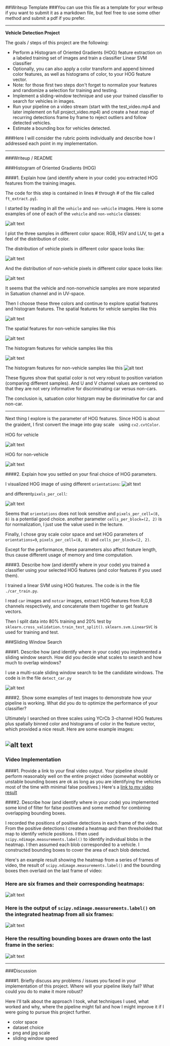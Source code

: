 ##Writeup Template
###You can use this file as a template for your writeup if you want to submit it as a markdown file, but feel free to use some other method and submit a pdf if you prefer.

---

**Vehicle Detection Project**

The goals / steps of this project are the following:

* Perform a Histogram of Oriented Gradients (HOG) feature extraction on a labeled training set of images and train a classifier Linear SVM classifier
* Optionally, you can also apply a color transform and append binned color features, as well as histograms of color, to your HOG feature vector. 
* Note: for those first two steps don't forget to normalize your features and randomize a selection for training and testing.
* Implement a sliding-window technique and use your trained classifier to search for vehicles in images.
* Run your pipeline on a video stream (start with the test_video.mp4 and later implement on full project_video.mp4) and create a heat map of recurring detections frame by frame to reject outliers and follow detected vehicles.
* Estimate a bounding box for vehicles detected.

[//]: # (Image References)


[image1_1]: ./output_images/ex_img.png
[image1_2]: ./output_images/color_vehicle.png
[image1_3]: ./output_images/color_nonvehicle.png
[image1_4_1]: ./output_images/ft_color_spatial_vehicle.png
[image1_4_2]: ./output_images/ft_color_spatial_nonvehicle.png
[image1_5_1]: ./output_images/ft_color_hist_vehicle.png
[image1_5_2]: ./output_images/ft_color_hist_nonvehicle.png
[image1_6_1]: ./output_images/ft_hog_vehicle.png
[image1_6_2]: ./output_images/ft_hog_nonvehicle.png
[image1_7_1]: ./output_images/ft_hog_orients.png
[image1_7_2]: ./output_images/ft_hog_pix_per_cell.png
[image2_1]: ./output_images/detect_multiscale_window.png
[image2_2]: ./output_images/detect_hot_window.png


[image2]: ./examples/HOG_example.jpg
[image3]: ./examples/sliding_windows.jpg
[image4]: ./examples/sliding_window.jpg
[image5]: ./examples/bboxes_and_heat.png
[image6]: ./examples/labels_map.png
[image7]: ./examples/output_bboxes.png
[video1]: ./project_video.mp4


###Here I will consider the rubric points individually and describe how I addressed each point in my implementation.  

---
###Writeup / README


###Histogram of Oriented Gradients (HOG)

####1. Explain how (and identify where in your code) you extracted HOG features from the training images.

The code for this step is contained in lines # through # of the file called `ft_extract.py`).

I started by reading in all the `vehicle` and `non-vehicle` images.  Here is some examples of one of each of the `vehicle` and `non-vehicle` classes:

![alt text][image1_1]

I plot the three samples in different color space: RGB, HSV and LUV, to get a feel of the distribution of  color.

The distribution of vehicle pixels in different color space looks like:

![alt text][image1_2]

And the distribution of non-vehicle pixels in different color space looks like:

![alt text][image1_3]

It seems that the vehicle and non-nonvehicle samples are more separated in Satuation channel and in UV-space.

Then I choose these three colors and continue to explore spatial features and histogram features.
The spatial features for vehicle samples like this


![alt text][image1_4_1]

The spatial features for non-vehicle samples like this

![alt text][image1_4_2]

The histogram features for vehicle samples like this

![alt text][image1_5_1]

The histogram features for non-vehicle samples like this
![alt text][image1_5_2]


These figures show that spatial color is not very robust to position variation (comparing different samples). And U and V channel values are centered so that they are not very informative for discriminating car versus non-cars.

The conclusion is, satuation color histgram may be disriminative for car and non-car.

----

Next thing I explore is the parameter of HOG features. Since HOG is about the graident, I first convert the image into gray scale　using `cv2.cvtColor`.

HOG for vehicle

![alt text][image1_6_1]

HOG for non-vehicle

![alt text][image1_6_2]


####2. Explain how you settled on your final choice of HOG parameters.

I visualized HOG image of using different `orientations`:
![alt text][image1_7_1]

and different`pixels_per_cell`:

![alt text][image1_7_2]

Seems that `orientations` does not look sensitive and  `pixels_per_cell=(8, 8)` is a potential good choice.
another parameter `cells_per_block=(2, 2)` is for normalization, I just use the value used in the lecture.

Finally, I chose gray scale color space and set HOG parameters of `orientations=9`, `pixels_per_cell=(8, 8)` and `cells_per_block=(2, 2)`.

Except for the performance, these parameters also affect feature length, thus cause different usage of memory and time computation.


####3. Describe how (and identify where in your code) you trained a classifier using your selected HOG features (and color features if you used them).

I trained a linear SVM using HOG features. The code is in the file `./car_train.py`.

I read `car` images and `notcar` images, extract HOG features from R,G,B channels respectively, and concatenate them together to get feature vectors.

Then I split data into 80% training and 20% test by `sklearn.cross_validation.train_test_split()`. `sklearn.svm.LinearSVC` is used for training and test. 

###Sliding Window Search

####1. Describe how (and identify where in your code) you implemented a sliding window search.  How did you decide what scales to search and how much to overlap windows?

I use a multi-scale sliding window search to be the candidate windows. The code is in the file `detect_car.py`


![alt text][image2_1]

####2. Show some examples of test images to demonstrate how your pipeline is working.  What did you do to optimize the performance of your classifier?

Ultimately I searched on three scales using YCrCb 3-channel HOG features plus spatially binned color and histograms of color in the feature vector, which provided a nice result.  Here are some example images:

![alt text][image2_2]
---

### Video Implementation

####1. Provide a link to your final video output.  Your pipeline should perform reasonably well on the entire project video (somewhat wobbly or unstable bounding boxes are ok as long as you are identifying the vehicles most of the time with minimal false positives.)
Here's a [link to my video result](./project_video.mp4)


####2. Describe how (and identify where in your code) you implemented some kind of filter for false positives and some method for combining overlapping bounding boxes.

I recorded the positions of positive detections in each frame of the video.  From the positive detections I created a heatmap and then thresholded that map to identify vehicle positions.  I then used `scipy.ndimage.measurements.label()` to identify individual blobs in the heatmap.  I then assumed each blob corresponded to a vehicle.  I constructed bounding boxes to cover the area of each blob detected.  

Here's an example result showing the heatmap from a series of frames of video, the result of `scipy.ndimage.measurements.label()` and the bounding boxes then overlaid on the last frame of video:

### Here are six frames and their corresponding heatmaps:

![alt text][image5]

### Here is the output of `scipy.ndimage.measurements.label()` on the integrated heatmap from all six frames:
![alt text][image6]

### Here the resulting bounding boxes are drawn onto the last frame in the series:
![alt text][image7]



---

###Discussion

####1. Briefly discuss any problems / issues you faced in your implementation of this project.  Where will your pipeline likely fail?  What could you do to make it more robust?

Here I'll talk about the approach I took, what techniques I used, what worked and why, where the pipeline might fail and how I might improve it if I were going to pursue this project further.  


* color space 
* dataset choice
* png and jpg scale
* sliding window speed

